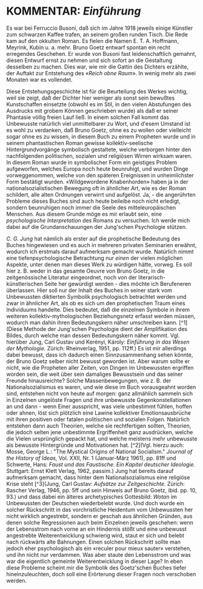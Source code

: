 # KOMMENTAR: *Einführung*

Es war bei Ferruccio Busoni, daß sich im Jahre 1918 jeweils einige Künstler zum schwarzen Kaffee trafen, an seinem großen runden Tisch. Die Rede kam auf den okkulten Roman. Es fielen die Namen E. T. A. Hoffmann, Meyrink, Kubin u. a. mehr. Bruno Goetz entwarf spontan ein recht erregendes Geschehen. Er wurde von Busoni fast leidenschaftlich gemahnt, diesen Entwurf ernst zu nehmen und sich sofort an die Gestaltung desselben zu machen. Dies war, wie mir die Gattin des Dichters erzählte, der Auftakt zur Entstehung des «*Reich obne Raum*». In wenig mehr als zwei Monaten war es vollendet.

Diese Entstehungsgeschichte ist für die Beurteilung des Werkes wichtig, weil sie zeigt, daß der Dichter hier weniger als sonst sein bewußtes Kunstschaffen einsetzte (obwohl es im Stil, in den vielen Abstufungen des Ausdrucks mit grobem Können geschrieben wurde) als daß er seiner Phantasie völlig freien Lauf ließ. In einem solchen Fall kommt das Unbewusste natürlich viel unmittelbarer zu Wort, und d'esem Umstand ist es wohl zu verdanken, daß Bruno Goetz, ohne es zu wollen oder vielleicht sogar ohne es zu wissen, in diesem Buch zu einem Propheten wurde und in seinem phantastischen Roman gewisse kollektiv-seelische Hintergrundvorgänge symbolisch gestaltete, welche verborgen hinter den nachfolgenden politischen, sozialen und religiösen Wirren wirksam waren. In diesem Roman wurde in symbolischer Form ein geistiges Problem aufgeworfen, welches Europa noch heute beunruhigt, und wurden Dinge vorweggenommen, welche von den späteren Ereignissen in unheimlichster Form bestätigt wurden. «Wildgewordene Knabenhorden» haben ja in der nationalsozialistischen Bewegung oft in ähnlicher Art, wie es der Roman schildert, alle alten Ordnungen verwirrt und aufgelöst. Ja, - die angerührten Probleme dieses Buches sind auch heute beileibe noch nicht erledigt, sondern beunruhigen noch immer die Seele des mitteleuropäischen Menschen. Aus diesem Grunde möge es mir erlaubt sein, eine *psychologische Interpretation* des Romans zu versuchen. Ich werde mich dabei auf die Grundanschauungen der Jung'schen Psychologie stützen.

*C. G. Jung* hat nämlich als erster auf die prophetische Bedeutung des Buches hingewiesen und es auch in mehreren privaten Seminarien erwähnt, wodurch ich erstmals darauf aufmerksam gemacht wurde. Natürlich nimmt eine tiefenpsychologische Betrachtung nur *einen* der vielen möglichen Aspekte, unter denen man dieses Werk zu würdigen hätte, vorweg. Es soll hier z. B. weder in das gesamte Oeuvre von Bruno Goetz, in die zeitgenössische Literatur eingeordnet, noch von der literarisch-künstlerischen Seite her gewürdigt werden - dies möchte ich Berufeneren überlassen. Hier soll nur der Inhalt des Buches in seiner stark vom Unbewussten diktierten Symbolik psychologisch betrachtet werden und zwar in ähnlicher Art, als ob es sich um den prophetischen Traum eines Individuums handelte. Dies bedeutet, daß die einzelnen Symbole in ihrem weiteren kollektiv-mythologischen Beziehungsnetz erfasst werden müssen, wodurch man dahin ihren Bedeutungskern näher umschreiben kann. [^1](Diese Methode der Jung'schen Psychologie dient der Amplifikation des Bildes, durch welche man dessen Bedeutungskern näher kommt. Vgl. hierüber Jung, Carl Gustav und Kerényi, Károly: *Einführung in das Wesen der Mythologie.* Zürich: Rheinverlag, 1951, pp. 112ff.) Es ist mir allerdings dabei bewusst, dass ich dadurch einen Sinnzusammenhang sehen könnte, der Bruno Goetz selber nicht bewusst geworden ist. Aber warum sollte er nicht, wie die Propheten aller Zeiten, von Dingen im Unbewussten ergriffen worden sein, die weit über sein damaliges Bewusstsein und das seiner Freunde hinausreichte? Solche Massenbewegungen, wie z. B. der Nationalsozialismus es waren, und wie diese im Buch vorausgeahnt worden sind, entstehen nicht von heute auf morgen: ganz allmählich sammeln sich in Einzelnen ungelöste Fragen und ihre unbewusste Gegenkonstellationen an und dann - wenn Einer ausspricht, was viele unbestimmt fühlen, hoffen oder ahnen, löst sich plötzlich eine Lawine kollektiver Emotionsausbrüche mit ihren positiven oder fatalen politischen und sozialen Folgen. Natürlich entstehen dann auch Theorien, welche sie rechtfertigen sollten, Theorien, die jedoch selten jene unbestimmte Ergriffenheit ganz ausdrücken, welche die Vielen ursprünglich gepackt hat, und welche meistens mehr unbewusste als bewusste Hintergründe und Motivationen hat. [^2](Vgl. hierzu auch: Mosse, George L.: "The Mystical Origins of National Socialism." *Journal of the History of Ideas,* Vol. XXII, Nr. 1 (Januar-März 1961), pp. 81ff und Schwerte, Hans: *Faust und das Faustische. Ein Kapitel deutscher Ideologie.* Stuttgart: Ernst Klett Verlag, 1962, passim.) Jung hat bereits darauf aufmerksam gemacht, dass hinter dem Nationalsozialismus eine religiöse Krise steht [^3](Jung, Carl Gustav: *Aufsätze zur Zeitgeschichte.* Zürich: Rascher Verlag, 1946, pp. 5ff und sein Hinweis auf Bruno Goetz, ibid. pp. 10, 93.) und dass dabei ein älteres archetypisches Gottesbild: *Wotan* im Unbewussten der Deutschen wiederbelebt wurde. Und doch wurde ein solcher Rückschritt in das vorchristliche Heidentum vom Unbewussten her nicht wirklich angestrebt, sondern er geschah aus ähnlichen Gründen, aus denen solche Regressionen auch beim Einzelnen jeweils geschehen: wenn der Lebensstrom nach vorne an ein Hindernis stößt und eine unbewusst angestrebte Weiterentwicklung schwierig wird, staut er sich und belebt nach rückwärts alte Bahnungen. Einen solchen Rückschritt sollte man jedoch eher psychologisch als ein «reculer pour mieux sauter» verstehen, und ihn nicht nur verdammen. Was aber staute den Lebensstrom und was war die eigentlich gemeinte Weiterentwicklung in dieser Lage? In eben diese Probleme scheint mir die Symbolik des Goetz'schen Buches tiefer hineinzuleuchten, doch soll eine Erörterung dieser Fragen noch verschoben werden.
